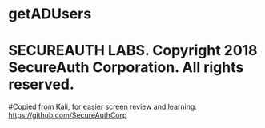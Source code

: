 # getADUsers

# SECUREAUTH LABS. Copyright 2018 SecureAuth Corporation. All rights reserved.
#Copied from Kali, for easier screen review and learning.
https://github.com/SecureAuthCorp
